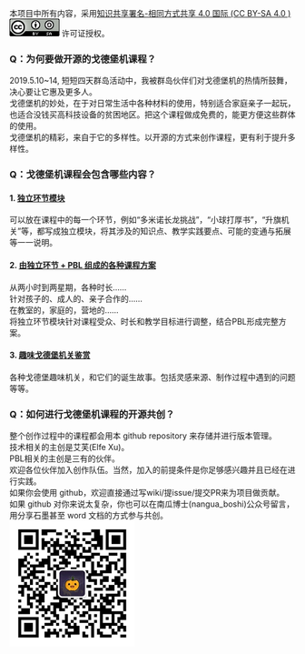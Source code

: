 本项目中所有内容，采用[知识共享署名-相同方式共享 4.0 国际 (CC BY-SA 4.0 ) ](https://creativecommons.org/licenses/by-sa/4.0/deed.zh)   ![](/static/images/ccbysa.png) 许可证授权。

### Q：为何要做开源的戈德堡机课程？
2019.5.10~14, 短短四天群岛活动中，我被群岛伙伴们对戈德堡机的热情所鼓舞，决心要让它惠及更多人。  
戈德堡机的妙处，在于对日常生活中各种材料的使用，特别适合家庭亲子一起玩，也适合没钱买高科技设备的贫困地区。把这个课程做成免费的，能更方便这些群体的使用。  
戈德堡机的精彩，来自于它的多样性。以开源的方式来创作课程，更有利于提升多样性。

### Q：戈德堡机课程会包含哪些内容？
#### 1. [独立环节模块](https://gdb42.github.io/modules/)
可以放在课程中的每一个环节，例如“多米诺长龙挑战”，“小球打厚书”，“升旗机关”等，都写成独立模块，将其涉及的知识点、教学实践要点、可能的变通与拓展等一一说明。

#### 2. [由独立环节 + PBL 组成的各种课程方案](https://gdb42.github.io/pbl/)
从两小时到两星期，各种时长……  
针对孩子的、成人的、亲子合作的……  
在教室的，家庭的，营地的……  
将独立环节模块针对课程受众、时长和教学目标进行调整，结合PBL形成完整方案。  

#### 3. [趣味戈德堡机关鉴赏](https://gdb42.github.io/fun/)
各种戈德堡趣味机关，和它们的诞生故事。包括灵感来源、制作过程中遇到的问题等等。

### Q：如何进行戈德堡机课程的开源共创？
整个创作过程中的课程都会用本 github repository 来存储并进行版本管理。  
技术相关的主创是艾芙(Elfe Xu)。  
PBL相关的主创是三有的伙伴。  
欢迎各位伙伴加入创作队伍。当然，加入的前提条件是你足够感兴趣并且已经在进行实践。  
如果你会使用 github，欢迎直接通过写wiki/提issue/提交PR来为项目做贡献。  
如果 github 对你来说太复杂，你也可以在南瓜博士(nangua_boshi)公众号留言，用分享石墨甚至 word 文档的方式参与共创。  
![](/static/images/nangua_boshi.png)


